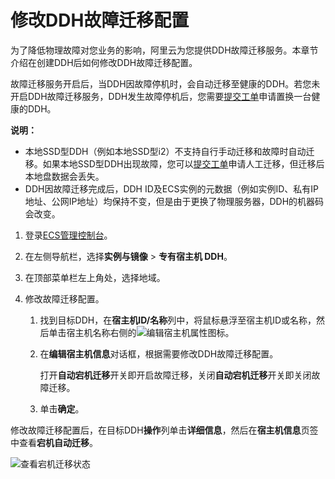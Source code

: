 # 修改DDH故障迁移配置

为了降低物理故障对您业务的影响，阿里云为您提供DDH故障迁移服务。本章节介绍在创建DDH后如何修改DDH故障迁移配置。

故障迁移服务开启后，当DDH因故障停机时，会自动迁移至健康的DDH。若您未开启DDH故障迁移服务，DDH发生故障停机后，您需要[提交工单](https://selfservice.console.aliyun.com/ticket/createIndex)申请置换一台健康的DDH。

**说明：**

-   本地SSD型DDH（例如本地SSD型i2）不支持自行手动迁移和故障时自动迁移。如果本地SSD型DDH出现故障，您可以[提交工单](https://selfservice.console.aliyun.com/ticket/createIndex)申请人工迁移，但迁移后本地盘数据会丢失。
-   DDH因故障迁移完成后，DDH ID及ECS实例的元数据（例如实例ID、私有IP地址、公网IP地址）均保持不变，但是由于更换了物理服务器，DDH的机器码会改变。

1.  登录[ECS管理控制台](https://ecs.console.aliyun.com)。

2.  在左侧导航栏，选择**实例与镜像** \> **专有宿主机 DDH**。

3.  在顶部菜单栏左上角处，选择地域。

4.  修改故障迁移配置。

    1.  找到目标DDH，在**宿主机ID/名称**列中，将鼠标悬浮至宿主机ID或名称，然后单击宿主机名称右侧的![编辑宿主机属性](https://static-aliyun-doc.oss-accelerate.aliyuncs.com/assets/img/zh-CN/9653909951/p131478.png)图标。

    2.  在**编辑宿主机信息**对话框，根据需要修改DDH故障迁移配置。

        打开**自动宕机迁移**开关即开启故障迁移，关闭**自动宕机迁移**开关即关闭故障迁移。

    3.  单击**确定**。


修改故障迁移配置后，在目标DDH**操作**列单击**详细信息**，然后在**宿主机信息**页签中查看**宕机自动迁移**。

![查看宕机迁移状态](https://static-aliyun-doc.oss-accelerate.aliyuncs.com/assets/img/zh-CN/9653909951/p48151.png)

